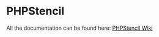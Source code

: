 # PHPStencil

All the documentation can be found here: [PHPStencil Wiki](https://github.com/EonConsulting/PHPStencil/wiki)
